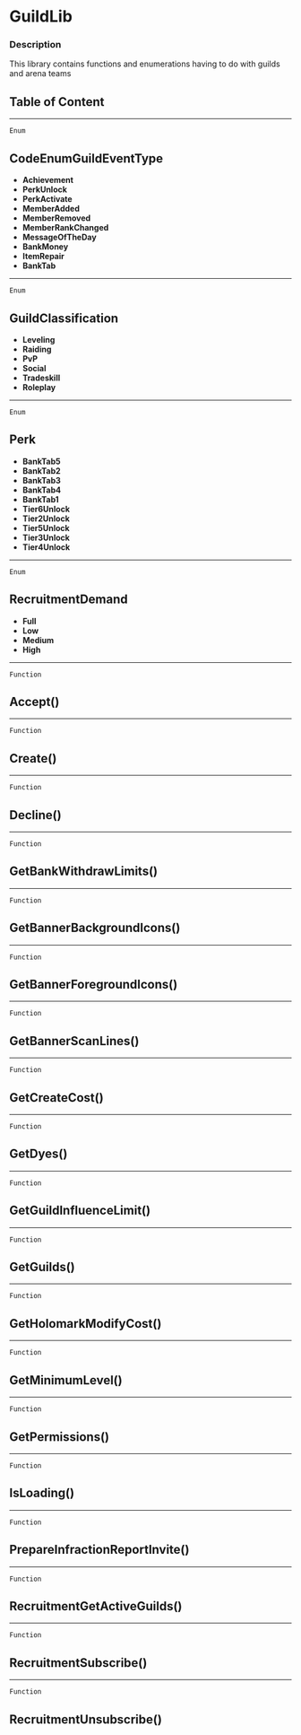 GuildLib
========

### Description

This library contains functions and enumerations having to do with
guilds and arena teams

Table of Content
---------------- 

<!-- toc -->

------------------------------------------------------------------------

`Enum`

CodeEnumGuildEventType
----------------------

-   **Achievement**
-   **PerkUnlock**
-   **PerkActivate**
-   **MemberAdded**
-   **MemberRemoved**
-   **MemberRankChanged**
-   **MessageOfTheDay**
-   **BankMoney**
-   **ItemRepair**
-   **BankTab**

------------------------------------------------------------------------

`Enum`

GuildClassification
-------------------

-   **Leveling**
-   **Raiding**
-   **PvP**
-   **Social**
-   **Tradeskill**
-   **Roleplay**

------------------------------------------------------------------------

`Enum`

Perk
----

-   **BankTab5**
-   **BankTab2**
-   **BankTab3**
-   **BankTab4**
-   **BankTab1**
-   **Tier6Unlock**
-   **Tier2Unlock**
-   **Tier5Unlock**
-   **Tier3Unlock**
-   **Tier4Unlock**

------------------------------------------------------------------------

`Enum`

RecruitmentDemand
-----------------

-   **Full**
-   **Low**
-   **Medium**
-   **High**

------------------------------------------------------------------------

`Function`

Accept()
--------

------------------------------------------------------------------------

`Function`

Create()
--------

------------------------------------------------------------------------

`Function`

Decline()
---------

------------------------------------------------------------------------

`Function`

GetBankWithdrawLimits()
-----------------------

------------------------------------------------------------------------

`Function`

GetBannerBackgroundIcons()
--------------------------

------------------------------------------------------------------------

`Function`

GetBannerForegroundIcons()
--------------------------

------------------------------------------------------------------------

`Function`

GetBannerScanLines()
--------------------

------------------------------------------------------------------------

`Function`

GetCreateCost()
---------------

------------------------------------------------------------------------

`Function`

GetDyes()
---------

------------------------------------------------------------------------

`Function`

GetGuildInfluenceLimit()
------------------------

------------------------------------------------------------------------

`Function`

GetGuilds()
-----------

------------------------------------------------------------------------

`Function`

GetHolomarkModifyCost()
-----------------------

------------------------------------------------------------------------

`Function`

GetMinimumLevel()
-----------------

------------------------------------------------------------------------

`Function`

GetPermissions()
----------------

------------------------------------------------------------------------

`Function`

IsLoading()
-----------

------------------------------------------------------------------------

`Function`

PrepareInfractionReportInvite()
-------------------------------

------------------------------------------------------------------------

`Function`

RecruitmentGetActiveGuilds()
----------------------------

------------------------------------------------------------------------

`Function`

RecruitmentSubscribe()
----------------------

------------------------------------------------------------------------

`Function`

RecruitmentUnsubscribe()
------------------------
